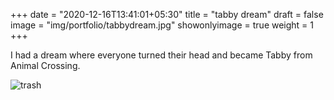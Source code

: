 +++
date = "2020-12-16T13:41:01+05:30"
title = "tabby dream"
draft = false
image = "img/portfolio/tabbydream.jpg"
showonlyimage = true
weight = 1
+++

I had a dream where everyone turned their head and became Tabby from Animal Crossing.

![trash](/img/portfolio/tabbydream.jpg)
